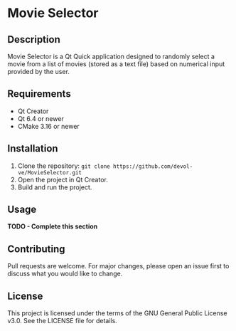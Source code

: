 # Movie Selector

## Description
Movie Selector is a Qt Quick application designed to randomly select a movie from a list of movies (stored as a text file) based on numerical input provided by the user.

## Requirements
- Qt Creator
- Qt 6.4 or newer
- CMake 3.16 or newer

## Installation
1. Clone the repository: `git clone https://github.com/devol-ve/MovieSelector.git`
2. Open the project in Qt Creator.
3. Build and run the project.

## Usage
**TODO - Complete this section**

## Contributing
Pull requests are welcome. For major changes, please open an issue first to discuss what you would like to change.

## License
This project is licensed under the terms of the GNU General Public License v3.0. See the LICENSE file for details.